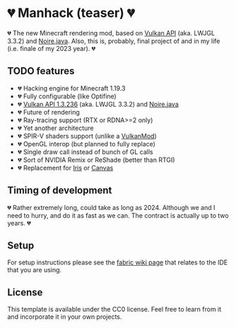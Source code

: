 # 💔 Manhack (teaser) 💔

💔 The new Minecraft rendering mod, based on [Vulkan API](https://registry.khronos.org/vulkan/) (aka. LWJGL 3.3.2) and [Noire.java](https://github.com/hydra2s/noire.java). Also, this is, probably, final project of and in my life (i.e. finale of my 2023 year). 💔

## TODO features

- 💔 Hacking engine for Minecraft 1.19.3
- 💔 Fully configurable (like Optifine)
- 💔 [Vulkan API 1.3.236](https://registry.khronos.org/vulkan/) (aka. LWJGL 3.3.2) and [Noire.java](https://github.com/hydra2s/noire.java)
- 💔 Future of rendering
- 💔 Ray-tracing support (RTX or RDNA>=2 only)
- 💔 Yet another architecture
- 💔 SPIR-V shaders support (unlike a [VulkanMod](https://github.com/xCollateral/VulkanMod))
- 💔 OpenGL interop (but planned to fully replace)
- 💔 Single draw call instead of bunch of GL calls
- 💔 Sort of NVIDIA Remix or ReShade (better than RTGI)
- 💔 Replacement for [Iris](https://github.com/IrisShaders/Iris) or [Canvas](https://github.com/vram-guild/canvas)

## Timing of development

💔 Rather extremely long, could take as long as 2024. Although we and I need to hurry, and do it as fast as we can. The contract is actually up to two years. 💔

## Setup

For setup instructions please see the [fabric wiki page](https://fabricmc.net/wiki/tutorial:setup) that relates to the IDE that you are using.

## License

This template is available under the CC0 license. Feel free to learn from it and incorporate it in your own projects.
